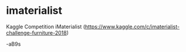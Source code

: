 # imaterialist
Kaggle Competition iMaterialist (https://www.kaggle.com/c/imaterialist-challenge-furniture-2018)

-aB9s
